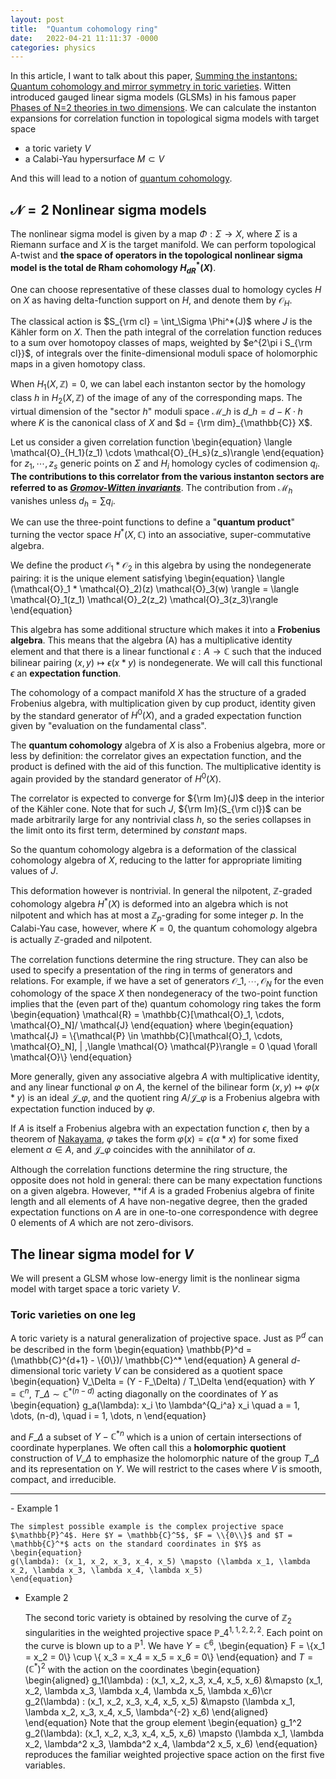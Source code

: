 ```yaml
---
layout: post
title:  "Quantum cohomology ring"
date:   2022-04-21 11:11:37 -0000
categories: physics
---
```


In this article, I want to talk about this paper, [Summing the instantons: Quantum cohomology and mirror symmetry in toric varieties](https://arxiv.org/abs/hep-th/9412236). Witten introduced gauged linear sigma models (GLSMs) in his famous paper [Phases of N=2 theories in two dimensions](https://arxiv.org/abs/hep-th/9301042). We can calculate the instanton expansions for correlation function in topological sigma models with target space
- a toric variety $V$
- a Calabi-Yau hypersurface $M \subset V$

And this will lead to a notion of [quantum cohomology](https://en.wikipedia.org/wiki/Quantum_cohomology).

## $\mathcal{N} = 2$ Nonlinear sigma models
The nonlinear sigma model is given by a map $\Phi: \Sigma \to X$, where $\Sigma$ is a Riemann surface and $X$ is the target manifold. We can perform topological A-twist and **the space of operators in the topological nonlinear sigma model is the total de Rham cohomology $H^*_{dR}(X)$**. 

One can choose representative of these classes dual to homology cycles $H$ on $X$ as having delta-function support on $H$, and denote them by $\mathcal{O}_H$.

The classical action is $S_{\rm cl} = \int_\Sigma \Phi^*(J)$ where $J$ is the Kähler form on $X$. Then the path integral of the correlation function reduces to a sum over homotopoy classes of maps, weighted by $e^{2\pi i S_{\rm cl}}$, of integrals over the finite-dimensional moduli space of holomorphic maps in a given homotopy class.

When $H_1(X, \mathbb{Z}) = 0$, we can label each instanton sector by the homology class $h$ in $H_2(X, \mathbb{Z})$ of the image of any of the corresponding maps. The virtual dimension of the "sector $h$" moduli space $\mathcal{M}\_h$ is $d\_h = d - K \cdot h$ where $K$ is the canonical class of $X$ and $d = {\rm dim}_{\mathbb{C}} X$.

Let us consider a given correlation function
\begin{equation}
\langle \mathcal{O}\_{H\_1}(z\_1) \cdots \mathcal{O}\_{H\_s}(z\_s)\rangle
\end{equation}
for $z_1, \cdots, z_s$ generic points on $\Sigma$ and $H_i$ homology cycles of codimension $q_i$. **The contributions to this correlator from the various instanton sectors are referred to as [_Gromov-Witten invariants_](https://en.wikipedia.org/wiki/Gromov%E2%80%93Witten_invariant)**. The contribution from $\mathcal{M}_h$ vanishes unless $d_h = \sum q_i$.

We can use the three-point functions to define a "**quantum product**" turning the vector space $H^*(X, \mathbb{C})$ into an associative, super-commutative algebra.

We define the product $\mathcal{O}_1 * \mathcal{O}_2$ in this algebra by using the  nondegenerate pairing: it is the unique element satisfying
\begin{equation}
\langle (\mathcal{O}\_1 * \mathcal{O}\_2)(z) \mathcal{O}\_3(w) \rangle = \langle  \mathcal{O}\_1(z_1) \mathcal{O}\_2(z_2) \mathcal{O}\_3(z_3)\rangle
\end{equation}

This algebra has some additional structure which makes it into a **Frobenius algebra**. This means that the algebra (A) has a multiplicative identity element and that there is a linear functional $\epsilon: A \to \mathbb{C}$ such that the induced bilinear pairing $(x,y) \mapsto \epsilon(x * y)$ is nondegenerate. We will call this functional $\epsilon$ an **expectation function**.

The cohomology of a compact manifold $X$ has the structure of a graded Frobenius algebra, with multiplication given by cup product, identity given by the standard generator of $H^0(X)$, and a graded expectation function given by "evaluation on the fundamental class". 

The **quantum cohomology** algebra of $X$ is also a Frobenius algebra, more or less by definition: the correlator gives an expectation function, and the product is defined with the aid of this function. The multiplicative identity is again provided by the standard generator of $H^0(X)$.

The correlator is expected to converge for ${\rm Im}(J)$ deep in the interior of the Kähler cone. Note that for such $J$, ${\rm Im}(S_{\rm cl})$ can be made arbitrarily large for any nontrivial class $h$, so the series collapses in the limit onto its first term, determined by _constant_ maps.

So the quantum cohomology algebra is a deformation of the classical cohomology algebra of $X$, reducing to the latter for appropriate limiting values of $J$.

This deformation however is nontrivial. In general the nilpotent, $\mathbb{Z}$-graded cohomology algebra $H^*(X)$ is deformed into an algebra which is not nilpotent and which has at most a $\mathbb{Z}_p$-grading for some integer $p$. In the Calabi-Yau case, however, where $K = 0$, the quantum cohomology algebra is actually $\mathbb{Z}$-graded and nilpotent.

The correlation functions determine the ring structure. They can also be used to specify a presentation of the ring in terms of generators and relations. For example, if we have a set of generators $\mathcal{O}\_1, \cdots, \mathcal{O}_N$ for the even cohomology of the space $X$ then nondegeneracy of the two-point function implies that the (even part of the) quantum cohomology ring takes the form
\begin{equation}
\mathcal{R} = \mathbb{C}[\mathcal{O}\_1, \cdots, \mathcal{O}\_N]/ \mathcal{J}
\end{equation}
where
\begin{equation}
\mathcal{J} = \\{\mathcal{P} \in \mathbb{C}[\mathcal{O}\_1, \cdots, \mathcal{O}\_N]\, | \,\langle \mathcal{O} \mathcal{P}\rangle = 0 \quad \forall \mathcal{O}\\}
\end{equation}

More generally, given any associative algebra $A$ with multiplicative identity, and any linear functional $\varphi$ on $A$, the kernel of the bilinear form $(x,y) \mapsto \varphi(x * y)$ is an ideal $\mathcal{J}\_\varphi$, and the quotient ring $A/\mathcal{J}\_\varphi$ is a Frobenius algebra with expectation function induced by $\varphi$. 

If $A$ is itself a Frobenius algebra with an expectation function $\epsilon$, then by a theorem of [Nakayama](https://doi.org/10.2307/1968946), $\varphi$ takes the form $\varphi(x) = \epsilon(\alpha * x)$ for some fixed element $\alpha \in A$, and $\mathcal{J}\_\varphi$ coincides with the annihilator of $\alpha$.

Although the correlation functions determine the ring structure, the opposite does not hold in general: there can be many expectation functions on a given algebra. However, **if $A$ is a graded Frobenius algebra of finite length and all elements of $A$ have non-negative degree, then the graded expectation functions on $A$ are in one-to-one correspondence with degree 0 elements of $A$ which are not zero-divisors.

## The linear sigma model for $V$
We will present a GLSM whose low-energy limit is the nonlinear sigma model with target space a toric variety $V$.

### Toric varieties on one leg
A toric variety is a natural generalization of projective space. Just as $\mathbb{P}^d$ can be described in the form
\begin{equation}
\mathbb{P}^d = (\mathbb{C}^{d+1} - \\{0\\})/ \mathbb{C}^*
\end{equation}
A general $d$-dimensional toric variety $V$ can be considered as a quotient space
\begin{equation}
V\_\Delta = (Y - F\_\Delta) / T\_\Delta
\end{equation}
with $Y = \mathbb{C}^n$, $T\_\Delta \sim \mathbb{C}^{*(n-d)}$ acting diagonally on the coordinates of $Y$ as
\begin{equation}
g\_a(\lambda): x\_i \to \lambda^{Q\_i^a} x\_i \quad a = 1, \dots, (n-d), \quad i = 1, \dots, n
\end{equation}

and $F\_\Delta$ a subset of $Y-\mathbb{C}^{*n}$ which is a union of certain intersections of coordinate hyperplanes. We often call this a **holomorphic quotient** construction of $V\_\Delta$ to emphasize the holomorphic nature of the group $T\_\Delta$ and its representation on $Y$. We will restrict to the cases where $V$ is smooth, compact, and irreducible.
<hr>
- Example 1

    The simplest possible example is the complex projective space $\mathbb{P}^4$. Here $Y = \mathbb{C}^5$, $F = \\{0\\}$ and $T = \mathbb{C}^*$ acts on the standard coordinates in $Y$ as
    \begin{equation}
    g(\lambda): (x_1, x_2, x_3, x_4, x_5) \mapsto (\lambda x_1, \lambda x_2, \lambda x_3, \lambda x_4, \lambda x_5)
    \end{equation}

- Example 2

    The second toric variety is obtained by resolving the curve of $\mathbb{Z}_2$ singularities in the weighted projective space $\mathbb{P}\_4^{1,1,2,2,2}$. Each point on the curve is blown up to a $\mathbb{P}^1$. We have $Y = \mathbb{C}^6$,
    \begin{equation}
    F = \\{x_1 = x_2 = 0\\} \cup \\{ x_3 = x_4 = x_5 = x_6 = 0\\}
    \end{equation}
    and $T = (\mathbb{C}^*)^2$ with the action on the coordinates
    \begin{equation}
    \begin{aligned}
    g_1(\lambda) : (x_1, x_2, x_3, x_4, x_5, x_6) &\mapsto (x_1, x_2, \lambda x_3, \lambda x_4, \lambda x_5, \lambda x_6)\cr
    g_2(\lambda) : (x_1, x_2, x_3, x_4, x_5, x_5) &\mapsto (\lambda x_1, \lambda x_2, x_3, x_4, x_5, \lambda^{-2} x_6)
    \end{aligned}
    \end{equation}
    Note that the group element
    \begin{equation}
    g_1^2 g_2(\lambda): (x_1, x_2, x_3, x_4, x_5, x_6) \mapsto (\lambda x_1, \lambda x_2, \lambda^2 x_3, \lambda^2 x_4, \lambda^2 x_5, x_6)
    \end{equation}
    reproduces the familiar weighted projective space action on the first five variables.